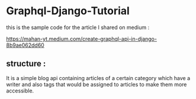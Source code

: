 # Graphql-Django-Tutorial

this is the sample code for the article I shared on medium :

https://mahan-yt.medium.com/create-graphql-api-in-django-8b9ae062dd60

## structure :

It is a simple blog api containing articles of a certain category which have a writer
and also tags that would be assigned to articles to make them more accessible.
